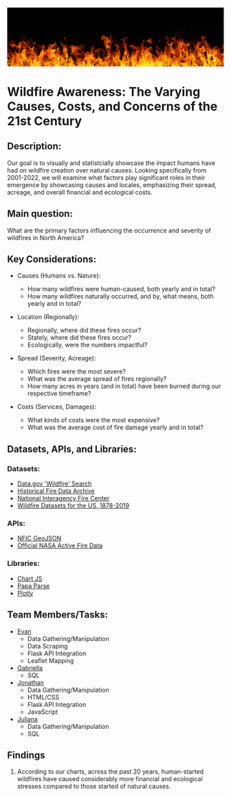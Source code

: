 ![Header](Images/Banner.jpeg)

# Wildfire Awareness: The Varying Causes, Costs, and Concerns of the 21st Century

## Description:

Our goal is to visually and statistcially showcase the impact humans have had on wildfire creation over natural causes. Looking specifically from 2001-2022, we will examine what factors play significant roles in their emergence by showcasing causes and locales, emphasizing their spread, acreage, and overall financial and ecological costs.

## Main question:

What are the primary factors influencing the occurrence and severity of  wildfires in North America?

## Key Considerations:
	
- Causes (Humans vs. Nature):
	- How many wildfires were human-caused, both yearly and in total?
	- How many wildfires naturally occurred, and by, what means, both yearly and in total?
  
- Location (Regionally):
	- Regionally, where did these fires occur?
	- Stately, where did these fires occur?
	- Ecologically, were the numbers impactful?
  
- Spread (Severity, Acreage):
	- Which fires were the most severe?
	- What was the average spread of fires regionally?
	- How many acres in years (and in total) have been burned during our respective timeframe?
  
- Costs (Services, Damages):
	- What kinds of costs were the most expensive?
	- What was the average cost of fire damage yearly and in total?

## Datasets, APIs, and Libraries:

### Datasets:

- [Data.gov 'Wildfire' Search](https://catalog.data.gov/dataset?tags=wildfire)
- [Historical Fire Data Archive](https://firms.modaps.eosdis.nasa.gov/usfs/download/)
- [National Interagency Fire Center](https://www.nifc.gov/fire-information/statistics/wildfires)
- [Wildfire Datasets for the US, 1878-2019](https://www.sciencebase.gov/catalog/item/5ee13de982ce3bd58d7be7e7)

### APIs:

- [NFIC GeoJSON](https://services3.arcgis.com/T4QMspbfLg3qTGWY/arcgis/rest/services/WFIGS_Incident_Locations_Current/FeatureServer/0/query?outFields=*&where=1%3D1&f=geojson)
- [Official NASA Active Fire Data](https://firms.modaps.eosdis.nasa.gov/usfs/api/area/)

### Libraries:

- [Chart JS](https://www.chartjs.org/)
- [Papa Parse](https://www.papaparse.com/)
- [Plotly](https://plotly.com/javascript/)

## Team Members/Tasks:

- [Evan](https://github.com/Emichi25)
	- Data Gathering/Manipulation
 	- Data Scraping
  	- Flask API Integration
  	- Leaflet Mapping
- [Gabriella](https://github.com/Gabriellaade)
	- SQL
- [Jonathan](https://github.com/jccrock311)
	- Data Gathering/Manipulation
 	- HTML/CSS
  	- Flask API Integration
  	- JavaScript
- [Juliana](https://github.com/julianac12)
	- Data Gathering/Manipulation
 	- SQL

## Findings

1. According to our charts, across the past 20 years, human-started wildfires have caused considerably more financial and ecological stresses compared to those started of natural causes.


